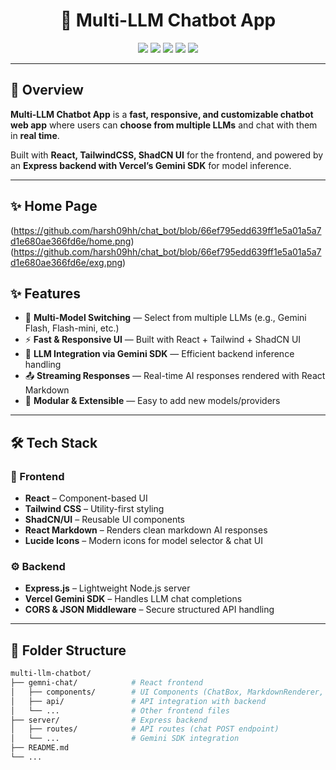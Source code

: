<h1 align="center">🧠 Multi-LLM Chatbot App</h1>

<p align="center">
  <img src="https://img.shields.io/badge/REACT-61DAFB?style=flat-square&logo=react&logoColor=black" />
  <img src="https://img.shields.io/badge/TAILWINDCSS-38B2AC?style=flat-square&logo=tailwind-css&logoColor=white" />
  <img src="https://img.shields.io/badge/SHADCN_UI-9333EA?style=flat-square" />
  <img src="https://img.shields.io/badge/EXPRESS.JS-000000?style=flat-square&logo=express&logoColor=white" />
  <img src="https://img.shields.io/badge/VERCEL_GEMINI_SDK-4285F4?style=flat-square&logo=google&logoColor=white" />
</p>

---

## 🚀 Overview  

**Multi-LLM Chatbot App** is a **fast, responsive, and customizable chatbot web app** where users can **choose from multiple LLMs** and chat with them in **real time**.  

Built with **React, TailwindCSS, ShadCN UI** for the frontend, and powered by an **Express backend with Vercel’s Gemini SDK** for model inference.  

---

## ✨ Home Page
(https://github.com/harsh09hh/chat_bot/blob/66ef795edd639ff1e5a01a5a7d1e680ae366fd6e/home.png)
(https://github.com/harsh09hh/chat_bot/blob/66ef795edd639ff1e5a01a5a7d1e680ae366fd6e/exg.png)
## ✨ Features  

- 🔄 **Multi-Model Switching** — Select from multiple LLMs (e.g., Gemini Flash, Flash-mini, etc.)  
- ⚡ **Fast & Responsive UI** — Built with React + Tailwind + ShadCN UI  
- 🧠 **LLM Integration via Gemini SDK** — Efficient backend inference handling  
- 📤 **Streaming Responses** — Real-time AI responses rendered with React Markdown  
- 🧩 **Modular & Extensible** — Easy to add new models/providers  

---

## 🛠️ Tech Stack  

### 🎨 Frontend  
- **React** – Component-based UI  
- **Tailwind CSS** – Utility-first styling  
- **ShadCN/UI** – Reusable UI components  
- **React Markdown** – Renders clean markdown AI responses  
- **Lucide Icons** – Modern icons for model selector & chat UI  

### ⚙️ Backend  
- **Express.js** – Lightweight Node.js server  
- **Vercel Gemini SDK** – Handles LLM chat completions  
- **CORS & JSON Middleware** – Secure structured API handling  

---

## 📂 Folder Structure  

```bash
multi-llm-chatbot/
├── gemni-chat/            # React frontend
│   ├── components/        # UI Components (ChatBox, MarkdownRenderer, etc.)
│   ├── api/               # API integration with backend
│   └── ...                # Other frontend files
├── server/                # Express backend
│   ├── routes/            # API routes (chat POST endpoint)
│   └── ...                # Gemini SDK integration
├── README.md
└── ...
